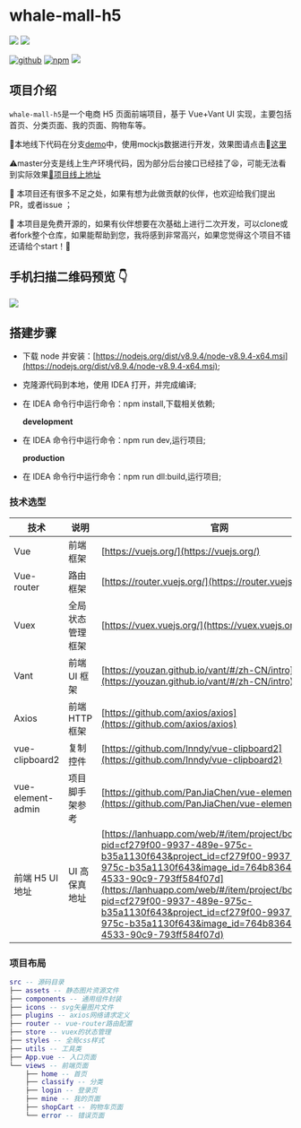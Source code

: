 <!--
 * @Description: 
 * @version: v 1.0.0
 * @Github: https://github.com/GitHubGanKai
 * @Author: GitHubGanKai
 * @Date: 2020-03-22 19:42:39
 * @LastEditors: gankai
 * @LastEditTime: 2020-04-20 23:43:14
 * @FilePath: /vue-jd-h5/README.md
 -->
# whale-mall-h5

![](./src/assets/image/home_img.jpg)
![](./src/assets/image/WechatIMG15.png)

<p algin='center'>
  <a href="#"><img src="https://img.shields.io/badge/%E7%89%88%E6%9C%AC-v0.1.1-green.svg" alt="github"></a>
  <a href="#"><img src="https://img.shields.io/badge/npm-6.9.0-green.svg" alt="npm"></a>
 <a href="https://codecov.io/gh/GitHubGanKai/vue-jd-h5">
  <img src="https://codecov.io/gh/GitHubGanKai/vue-jd-h5/branch/master/graph/badge.svg" />
</a>
</p>

## 项目介绍

`whale-mall-h5`是一个电商 H5 页面前端项目，基于 Vue+Vant UI 实现，主要包括首页、分类页面、我的页面、购物车等。

📖本地线下代码在分支<a target='_blank' href='https://github.com/GitHubGanKai/vue-jd-h5/blob/demo/README.md'>demo</a>中，使用mockjs数据进行开发，效果图请点击🔗<a target='_blank' href='http://gankai.gitee.io/vue-jd-h5/index'>这里</a>

⚠️master分支是线上生产环境代码，因为部分后台接口已经挂了😫，可能无法看到实际效果<a target='_blank' href='http://jc.cmall.world/#/'>🔗项目线上地址</a>

📌 本项目还有很多不足之处，如果有想为此做贡献的伙伴，也欢迎给我们提出PR，或者issue ；

🔑 本项目是免费开源的，如果有伙伴想要在次基础上进行二次开发，可以clone或者fork整个仓库，如果能帮助到您，我将感到非常高兴，如果您觉得这个项目不错还请给个start！🙏

## 手机扫描二维码预览 👇

![](./src/assets/image/qrcode.png)

## 搭建步骤

- 下载 node 并安装：[https://nodejs.org/dist/v8.9.4/node-v8.9.4-x64.msi](https://nodejs.org/dist/v8.9.4/node-v8.9.4-x64.msi);
- 克隆源代码到本地，使用 IDEA 打开，并完成编译;

- 在 IDEA 命令行中运行命令：npm install,下载相关依赖;

  **development**

- 在 IDEA 命令行中运行命令：npm run dev,运行项目;

  **production**

- 在 IDEA 命令行中运行命令：npm run dll:build,运行项目;


### 技术选型

| 技术              | 说明             | 官网                                                                                                                                                                                                                                                                                                                                                                                       |
| ----------------- | ---------------- | ------------------------------------------------------------------------------------------------------------------------------------------------------------------------------------------------------------------------------------------------------------------------------------------------------------------------------------------------------------------------------------------ |
| Vue               | 前端框架         | [https://vuejs.org/](https://vuejs.org/)                                                                                                                                                                                                                                                                                                                                                   |
| Vue-router        | 路由框架         | [https://router.vuejs.org/](https://router.vuejs.org/)                                                                                                                                                                                                                                                                                                                                     |
| Vuex              | 全局状态管理框架 | [https://vuex.vuejs.org/](https://vuex.vuejs.org/)                                                                                                                                                                                                                                                                                                                                         |
| Vant              | 前端 UI 框架     | [https://youzan.github.io/vant/#/zh-CN/intro](https://youzan.github.io/vant/#/zh-CN/intro)                                                                                                                                                                                                                                                                                                 |
| Axios             | 前端 HTTP 框架   | [https://github.com/axios/axios](https://github.com/axios/axios)                                                                                                                                                                                                                                                                                                                           |
| vue-clipboard2    | 复制控件         | [https://github.com/Inndy/vue-clipboard2](https://github.com/Inndy/vue-clipboard2)                                                                                                                                                                                                                                                                                                         |
| vue-element-admin | 项目脚手架参考   | [https://github.com/PanJiaChen/vue-element-admin](https://github.com/PanJiaChen/vue-element-admin)                                                                                                                                                                                                                                                                                         |
| 前端 H5 UI 地址   | UI 高保真地址    | [https://lanhuapp.com/web/#/item/project/board/detail?pid=cf279f00-9937-489e-975c-b35a1130f643&project_id=cf279f00-9937-489e-975c-b35a1130f643&image_id=764b8364-b1a0-4533-90c9-793ff584f07d](https://lanhuapp.com/web/#/item/project/board/detail?pid=cf279f00-9937-489e-975c-b35a1130f643&project_id=cf279f00-9937-489e-975c-b35a1130f643&image_id=764b8364-b1a0-4533-90c9-793ff584f07d) |

### 项目布局

```lua
src -- 源码目录
├── assets -- 静态图片资源文件
├── components -- 通用组件封装
├── icons -- svg矢量图片文件
├── plugins -- axios网络请求定义
├── router -- vue-router路由配置
├── store -- vuex的状态管理
├── styles -- 全局css样式
├── utils -- 工具类
├── App.vue -- 入口页面
└── views -- 前端页面
    ├── home -- 首页
    ├── classify -- 分类
    ├── login -- 登录页
    ├── mine -- 我的页面
    ├── shopCart -- 购物车页面
    └── error -- 错误页面
```

